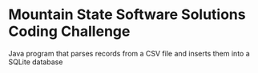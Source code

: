 # Mountain State Software Solutions Coding Challenge
 Java program that parses records from a CSV file and inserts them into a SQLite database
